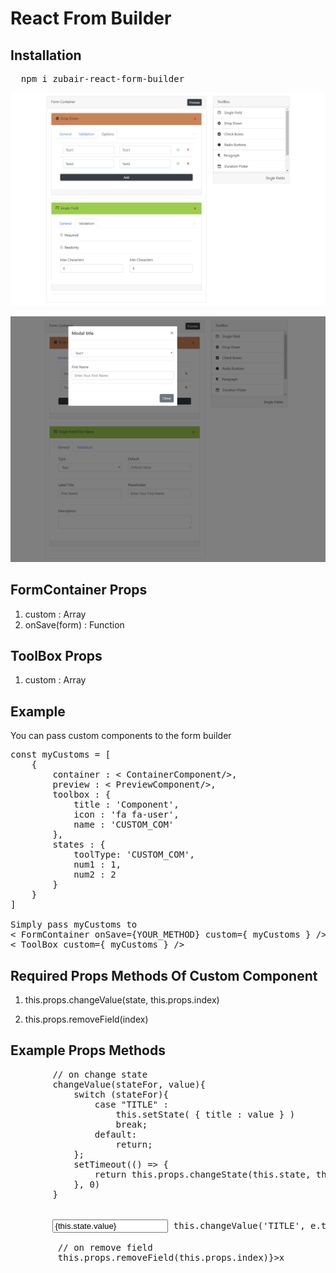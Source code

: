 # React From Builder

## Installation
<pre>
  npm i zubair-react-form-builder
</pre>

![](zrfb-screenshot-1.png)

![](zrfb-screenshot-2.png)


## FormContainer Props
1. custom : Array
2. onSave(form) : Function

## ToolBox Props
1. custom : Array

## Example
You can pass custom components to the form builder
<pre>
const myCustoms = [
    {
        container : &lt ContainerComponent/&gt,
        preview : &lt PreviewComponent/&gt,
        toolbox : {
            title : 'Component',
            icon : 'fa fa-user',
            name : 'CUSTOM_COM'
        },
        states : {
            toolType: 'CUSTOM_COM',
            num1 : 1,
            num2 : 2
        }
    }
]

Simply pass myCustoms to
&lt FormContainer onSave={YOUR_METHOD} custom={ myCustoms } /&gt
&lt ToolBox custom={ myCustoms } /&gt
</pre>

## Required Props Methods Of Custom Component

1. this.props.changeValue(state, this.props.index)

2. this.props.removeField(index)

## Example Props Methods

<pre>
        // on change state
        changeValue(stateFor, value){
            switch (stateFor){
                case "TITLE" :
                    this.setState( { title : value } )
                    break;
                default:
                    return;
            };
            setTimeout(() => {
                return this.props.changeState(this.state, this.props.index);
            }, 0)
        }


        <input
            value={this.state.value}
            onChange={(e) => this.changeValue('TITLE', e.target.value)} />

         // on remove field   
        <span
            className='pull-right cross'
            onClick={() => this.props.removeField(this.props.index)}>x</span>

</pre>
